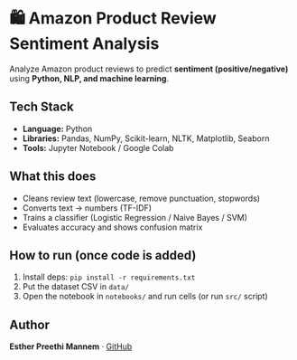 # 🛍️ Amazon Product Review Sentiment Analysis

Analyze Amazon product reviews to predict **sentiment (positive/negative)** using **Python, NLP, and machine learning**.

## Tech Stack
- **Language:** Python
- **Libraries:** Pandas, NumPy, Scikit-learn, NLTK, Matplotlib, Seaborn
- **Tools:** Jupyter Notebook / Google Colab

## What this does
- Cleans review text (lowercase, remove punctuation, stopwords)
- Converts text → numbers (TF-IDF)
- Trains a classifier (Logistic Regression / Naive Bayes / SVM)
- Evaluates accuracy and shows confusion matrix

## How to run (once code is added)
1. Install deps: `pip install -r requirements.txt`
2. Put the dataset CSV in `data/`
3. Open the notebook in `notebooks/` and run cells (or run `src/` script)

## Author
**Esther Preethi Mannem** · [GitHub](https://github.com/PreethiMannem)



